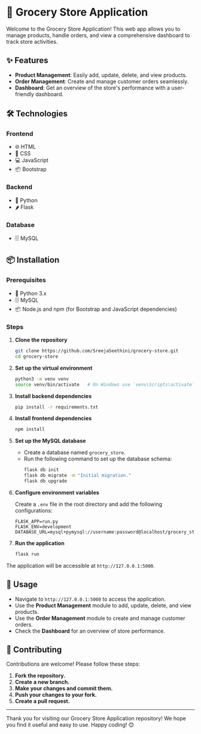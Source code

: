# 🛒 Grocery Store Application

Welcome to the Grocery Store Application! This web app allows you to manage products, handle orders, and view a comprehensive dashboard to track store activities.

## ✨ Features

- **Product Management**: Easily add, update, delete, and view products.
- **Order Management**: Create and manage customer orders seamlessly.
- **Dashboard**: Get an overview of the store's performance with a user-friendly dashboard.

## 🛠 Technologies

### Frontend

- 🌐 HTML
- 🎨 CSS
- 💻 JavaScript
- 📦 Bootstrap

### Backend

- 🐍 Python
- 🌶 Flask

### Database

- 🗄 MySQL

## 📦 Installation

### Prerequisites

- 🐍 Python 3.x
- 🗄 MySQL
- 📦 Node.js and npm (for Bootstrap and JavaScript dependencies)

### Steps

1. **Clone the repository**
    ```bash
    git clone https://github.com/SreejaSeethini/grocery-store.git
    cd grocery-store
    ```

2. **Set up the virtual environment**
    ```bash
    python3 -m venv venv
    source venv/bin/activate   # On Windows use `venv\Scripts\activate`
    ```

3. **Install backend dependencies**
    ```bash
    pip install -r requirements.txt
    ```

4. **Install frontend dependencies**
    ```bash
    npm install
    ```

5. **Set up the MySQL database**

    - Create a database named `grocery_store`.
    - Run the following command to set up the database schema:
      ```bash
      flask db init
      flask db migrate -m "Initial migration."
      flask db upgrade
      ```

6. **Configure environment variables**

    Create a `.env` file in the root directory and add the following configurations:
    ```env
    FLASK_APP=run.py
    FLASK_ENV=development
    DATABASE_URL=mysql+pymysql://username:password@localhost/grocery_store
    ```

7. **Run the application**
    ```bash
    flask run
    ```

The application will be accessible at `http://127.0.0.1:5000`.

## 🚀 Usage

- Navigate to `http://127.0.0.1:5000` to access the application.
- Use the **Product Management** module to add, update, delete, and view products.
- Use the **Order Management** module to create and manage customer orders.
- Check the **Dashboard** for an overview of store performance.

## 🤝 Contributing

Contributions are welcome! Please follow these steps:

1. **Fork the repository.**
2. **Create a new branch.**
3. **Make your changes and commit them.**
4. **Push your changes to your fork.**
5. **Create a pull request.**

---

Thank you for visiting our Grocery Store Application repository! We hope you find it useful and easy to use. Happy coding! 😊
